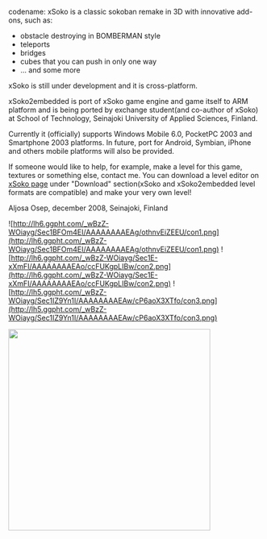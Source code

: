 codename: xSoko is a classic sokoban remake in 3D with innovative add-ons, such as:

  * obstacle destroying in BOMBERMAN style
  * teleports
  * bridges
  * cubes that you can push in only one way
  * ... and some more

xSoko is still under development and it is cross-platform.

xSoko2embedded is port of xSoko game engine and game itself to ARM platform and is being ported by exchange student(and co-author of xSoko) at School of Technology, Seinajoki University of Applied Sciences, Finland.

Currently it (officially) supports Windows Mobile 6.0, PocketPC 2003 and Smartphone 2003 platforms. In future, port for Android, Symbian, iPhone and others mobile platforms will also be provided.

If someone would like to help, for example, make a level for this game, textures or something else, contact me. You can download a level editor on <a href='http://code.google.com/p/xsoko'>xSoko page</a> under "Download" section(xSoko and xSoko2embedded level formats are compatible) and make your very own level!

Aljosa Osep, december 2008, Seinajoki, Finland

![http://lh6.ggpht.com/_wBzZ-WOiayg/Sec1BFOm4EI/AAAAAAAAEAg/othnvEiZEEU/con1.png](http://lh6.ggpht.com/_wBzZ-WOiayg/Sec1BFOm4EI/AAAAAAAAEAg/othnvEiZEEU/con1.png)
![http://lh6.ggpht.com/_wBzZ-WOiayg/Sec1E-xXmFI/AAAAAAAAEAo/ccFUKgpLIBw/con2.png](http://lh6.ggpht.com/_wBzZ-WOiayg/Sec1E-xXmFI/AAAAAAAAEAo/ccFUKgpLIBw/con2.png)
![http://lh5.ggpht.com/_wBzZ-WOiayg/Sec1IZ9Yn1I/AAAAAAAAEAw/cP6aoX3XTfo/con3.png](http://lh5.ggpht.com/_wBzZ-WOiayg/Sec1IZ9Yn1I/AAAAAAAAEAw/cP6aoX3XTfo/con3.png)

<img src='http://lh5.ggpht.com/_wBzZ-WOiayg/Sec2KTm0GpI/AAAAAAAAEA4/TWRcErs6dWg/s640/img_3443.jpg' width='400px'>